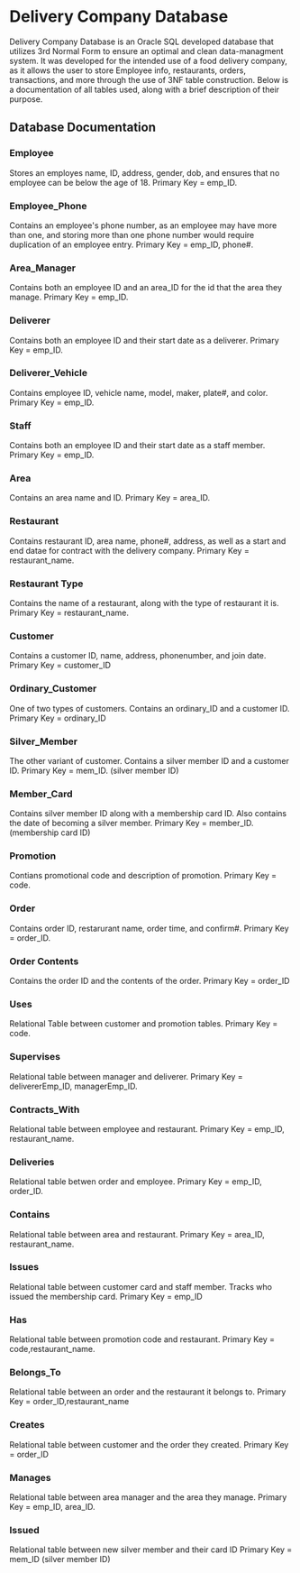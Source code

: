 # Delivery Company Database

Delivery Company Database is an Oracle SQL developed database that utilizes 3rd Normal Form to ensure an optimal and clean data-managment system. It was developed for the intended use of a food delivery company, as it allows the user to store Employee info, restaurants, orders, transactions, and more through the use of 3NF table construction. Below is a documentation of all tables used, along with a brief description of their purpose.

## Database Documentation

### Employee
Stores an employes name, ID, address, gender, dob, and ensures that no employee can be below the age of 18.
Primary Key = emp_ID. 

### Employee_Phone
Contains an employee's phone number, as an employee may have more than one, and storing more than one phone number would require duplication of an employee entry.
Primary Key = emp_ID, phone#.

### Area_Manager
Contains both an employee ID and an area_ID for the id that the area they manage. 
Primary Key = emp_ID.

### Deliverer
Contains both an employee ID and their start date as a deliverer.
Primary Key = emp_ID.

### Deliverer_Vehicle
Contains employee ID, vehicle name, model, maker, plate#, and color.
Primary Key = emp_ID.

### Staff
Contains both an employee ID and their start date as a staff member.
Primary Key = emp_ID.

### Area
Contains an area name and ID.
Primary Key = area_ID.

### Restaurant
Contains restaurant ID, area name, phone#, address, as well as a start and end datae for contract with the delivery company.
Primary Key = restaurant_name.

### Restaurant Type
Contains the name of a restaurant, along with the type of restaurant it is.
Primary Key = restaurant_name.

### Customer
Contains a customer ID, name, address, phonenumber, and join date.
Primary Key = customer_ID

### Ordinary_Customer
One of two types of customers. Contains an ordinary_ID and a customer ID.
Primary Key = ordinary_ID

### Silver_Member
The other variant of customer. Contains a silver member ID and a customer ID.
Primary Key = mem_ID. (silver member ID)

### Member_Card
Contains silver member ID along with a membership card ID. Also contains the date of becoming a silver member. 
Primary Key = member_ID. (membership card ID)

### Promotion
Contians promotional code and description of promotion.
Primary Key = code.

### Order
Contains order ID, restarurant name, order time, and confirm#.
Primary Key = order_ID.

### Order Contents
Contains the order ID and the contents of the order.
Primary Key = order_ID

### Uses
Relational Table between customer and promotion tables.
Primary Key = code.

### Supervises
Relational table between manager and deliverer.
Primary Key = delivererEmp_ID, managerEmp_ID.

### Contracts_With
Relational table between employee and restaurant.
Primary Key = emp_ID, restaurant_name.

### Deliveries
Relational table betwen order and employee.
Primary Key = emp_ID, order_ID.

### Contains
Relational table between area and restaurant. 
Primary Key = area_ID, restaurant_name.

### Issues
Relational table between customer card and staff member. Tracks who issued the membership card.
Primary Key = emp_ID

### Has
Relational table between promotion code and restaurant. 
Primary Key = code,restaurant_name.

### Belongs_To
Relational table between an order and the restaurant it belongs to.
Primary Key = order_ID,restaurant_name

### Creates
Relational table between customer and the order they created.
Primary Key = order_ID

### Manages
Relational table between area manager and the area they manage.
Primary Key = emp_ID, area_ID.

### Issued
Relational table between new silver member and their card ID
Primary Key = mem_ID (silver member ID)
